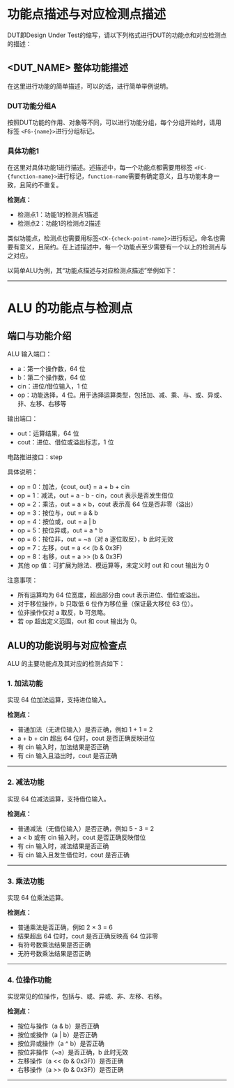 
# 功能点描述与对应检测点描述

DUT即Design Under Test的缩写，请以下列格式进行DUT的功能点和对应检测点的描述：

## <DUT_NAME> 整体功能描述

在这里进行功能的简单描述，可以的话，进行简单举例说明。

### DUT功能分组A

<FG-TEST>

按照DUT功能的作用、对象等不同，可以进行功能分组，每个分组开始时，请用标签 `<FG-{name}>`进行分组标记。

### 具体功能1

<FC-FUNC1>

在这里对具体功能1进行描述。述描述中，每一个功能点都需要用标签 `<FC-{function-name}>`进行标记，`function-name`需要有确定意义，且与功能本身一致，且简约不重复。

**检测点：**
- <CK-NAME1>检测点1：功能1的检测点1描述
- <CK-NAME2>检测点2：功能1的检测点2描述

类似功能点，检测点也需要用标签`<CK-{check-point-name}>`进行标记。命名也需要有意义，且简约。在上述描述中，每一个功能点至少需要有一个以上的检测点与之对应。


以简单ALU为例，其“功能点描述与对应检测点描述”举例如下：

-----------------------------

# ALU 的功能点与检测点

## 端口与功能介绍

ALU 输入端口：
- a：第一个操作数，64 位
- b：第二个操作数，64 位
- cin：进位/借位输入，1 位
- op：功能选择，4 位。用于选择运算类型，包括加、减、乘、与、或、异或、非、左移、右移等

输出端口：
- out：运算结果，64 位
- cout：进位、借位或溢出标志，1 位

电路推进接口：step

具体说明：
- op = 0：加法，{cout, out} = a + b + cin
- op = 1：减法，out = a - b - cin，cout 表示是否发生借位
- op = 2：乘法，out = a × b，cout 表示高 64 位是否非零（溢出）
- op = 3：按位与，out = a & b
- op = 4：按位或，out = a | b
- op = 5：按位异或，out = a ^ b
- op = 6：按位非，out = ~a（对 a 逐位取反），b 此时无效
- op = 7：左移，out = a << (b & 0x3F)
- op = 8：右移，out = a >> (b & 0x3F)
- 其他 op 值：可扩展为除法、模运算等，未定义时 out 和 cout 输出为 0

注意事项：
- 所有运算均为 64 位宽度，超出部分由 cout 表示进位、借位或溢出。
- 对于移位操作，b 只取低 6 位作为移位量（保证最大移位 63 位）。
- 位非操作仅对 a 取反，b 可忽略。
- 若 op 超出定义范围，out 和 cout 输出为 0。

## ALU的功能说明与对应检查点

ALU 的主要功能点及其对应的检测点如下：

<FG-SIMPLE>

### 1. 加法功能 <FC-ADD>
实现 64 位加法运算，支持进位输入。

**检测点：**
- <CK-NORM> 普通加法（无进位输入）是否正确，例如 1 + 1 = 2
- <CK-OVERFLOW> a + b + cin 超出 64 位时，cout 是否正确反映进位
- <CK-CIN-NORM> 有 cin 输入时，加法结果是否正确
- <CK-CIN-OVERFLOW> 有 cin 输入且溢出时，cout 是否正确

---

### 2. 减法功能 <FC-SUB>
实现 64 位减法运算，支持借位输入。

**检测点：**
- <CK-NORM> 普通减法（无借位输入）是否正确，例如 5 - 3 = 2
- <CK-BORROW> a < b 或有 cin 输入时，cout 是否正确反映借位
- <CK-CIN-NORM> 有 cin 输入时，减法结果是否正确
- <CK-CIN-BORROW> 有 cin 输入且发生借位时，cout 是否正确

---

<FG-HARD>

### 3. 乘法功能 <FC-MUL>
实现 64 位乘法运算。

**检测点：**
- <CK-NORM> 普通乘法是否正确，例如 2 × 3 = 6
- <CK-OVERFLOW> 结果超出 64 位时，cout 是否正确反映高 64 位非零
- <CK-SIGNED> 有符号数乘法结果是否正确
- <CK-UNSIGNED> 无符号数乘法结果是否正确

---

### 4. 位操作功能 <FC-BITOP>
实现常见的位操作，包括与、或、异或、非、左移、右移。

**检测点：**
- <CK-AND> 按位与操作（a & b）是否正确
- <CK-OR> 按位或操作（a | b）是否正确
- <CK-XOR> 按位异或操作（a ^ b）是否正确
- <CK-NOT> 按位非操作（~a）是否正确，b 此时无效
- <CK-SHL> 左移操作（a << (b & 0x3F)）是否正确
- <CK-SHR> 右移操作（a >> (b & 0x3F)）是否正确

---
